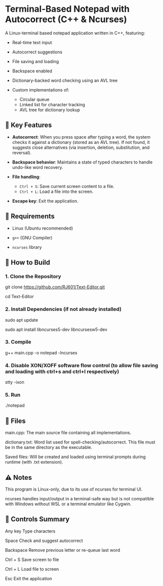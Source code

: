 # Terminal-Based Notepad with Autocorrect (C++ & Ncurses)

A Linux-terminal based notepad application written in C++, featuring:

- Real-time text input
  
- Autocorrect suggestions
  
- File saving and loading
  
- Backspace enabled
  
- Dictionary-backed word checking using an AVL tree
  
- Custom implementations of:
  - Circular queue
  - Linked list for character tracking
  - AVL tree for dictionary lookup

## 🧠 Key Features

- **Autocorrect**: When you press space after typing a word, the system checks it against a dictionary (stored as an AVL tree). If not found, it suggests close alternatives (via insertion, deletion, substitution, and reversal).
  
- **Backspace behavior**: Maintains a state of typed characters to handle undo-like word recovery.
  
- **File handling**:
  - `Ctrl + S`: Save current screen content to a file.
  - `Ctrl + L`: Load a file into the screen.
    
- **Escape key**: Exit the application.

## 🚧 Requirements

- Linux (Ubuntu recommended)
  
- `g++` (GNU Compiler)
  
- `ncurses` library

## 🔧 How to Build

### 1. Clone the Repository

git clone https://github.com/RJ601/Text-Editor.git

cd Text-Editor

### 2. Install Dependencies (if not already installed)

sudo apt update

sudo apt install libncurses5-dev libncursesw5-dev

### 3. Compile

g++ main.cpp -o notepad -lncurses

### 4. Disable XON/XOFF software flow control (to allow file saving and loading with ctrl+s and ctrl+l respectively)

stty -ixon

### 5. Run

./notepad

## 📁 Files

main.cpp: The main source file containing all implementations.

dictionary.txt: Word list used for spell-checking/autocorrect. This file must be in the same directory as the executable.

Saved files: Will be created and loaded using terminal prompts during runtime (with .txt extension).

## ⚠️ Notes

This program is Linux-only, due to its use of ncurses for terminal UI.

ncurses handles input/output in a terminal-safe way but is not compatible with Windows without WSL or a terminal emulator like Cygwin.

## 📝 Controls Summary

Any key	Type characters

Space	Check and suggest autocorrect

Backspace	Remove previous letter or re-queue last word

Ctrl + S	Save screen to file

Ctrl + L	Load file to screen

Esc	Exit the application
